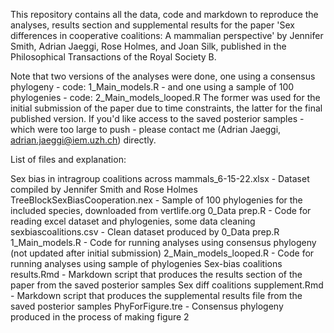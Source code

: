This repository contains all the data, code and markdown to reproduce the analyses, results section and supplemental results for the paper 
'Sex differences in cooperative coalitions: A mammalian perspective'
by Jennifer Smith, Adrian Jaeggi, Rose Holmes, and Joan Silk, published in the Philosophical Transactions of the Royal Society B. 

Note that two versions of the analyses were done, one using a consensus phylogeny - code: 1_Main_models.R - and one using a sample of 100 phylogenies - code: 2_Main_models_looped.R
The former was used for the initial submission of the paper due to time constraints, the latter for the final published version. 
If you'd like access to the saved posterior samples - which were too large to push - please contact me (Adrian Jaeggi, adrian.jaeggi@iem.uzh.ch) directly.

List of files and explanation:

Sex bias in intragroup coalitions across mammals_6-15-22.xlsx - Dataset compiled by Jennifer Smith and Rose Holmes
TreeBlockSexBiasCooperation.nex - Sample of 100 phylogenies for the included species, downloaded from vertlife.org
0_Data prep.R - Code for reading excel dataset and phylogenies, some data cleaning
sexbiascoalitions.csv - Clean dataset produced by 0_Data prep.R
1_Main_models.R - Code for running analyses using consensus phylogeny (not updated after initial submission)
2_Main_models_looped.R - Code for running analyses using sample of phylogenies
Sex-bias coalitions results.Rmd - Markdown script that produces the results section of the paper from the saved posterior samples
Sex diff coalitions supplement.Rmd - Markdown script that produces the supplemental results file from the saved posterior samples
PhyForFigure.tre - Consensus phylogeny produced in the process of making figure 2
